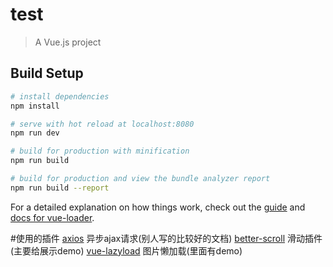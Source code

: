 # test

> A Vue.js project

## Build Setup

``` bash
# install dependencies
npm install

# serve with hot reload at localhost:8080
npm run dev

# build for production with minification
npm run build

# build for production and view the bundle analyzer report
npm run build --report
```

For a detailed explanation on how things work, check out the [guide](http://vuejs-templates.github.io/webpack/) and [docs for vue-loader](http://vuejs.github.io/vue-loader).


#使用的插件
[axios](https://www.jianshu.com/p/df464b26ae58) 异步ajax请求(别人写的比较好的文档)
[better-scroll](https://ustbhuangyi.github.io/better-scroll/#/examples/zh)  滑动插件 (主要给展示demo)
[vue-lazyload](https://github.com/hilongjw/vue-lazyload) 图片懒加载(里面有demo)
